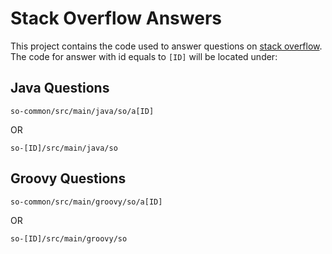 # Stack Overflow Answers

This project contains the code used to answer questions on [stack overflow](https://stackoverflow.com/users/11392116/marco-r). 
The code for answer with id equals to `[ID]` will be located under:

## Java Questions

`so-common/src/main/java/so/a[ID]`

OR

`so-[ID]/src/main/java/so`



## Groovy Questions

`so-common/src/main/groovy/so/a[ID]`

OR

`so-[ID]/src/main/groovy/so`

